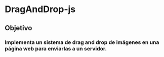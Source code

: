 # DragAndDrop-js

## Objetivo
### Implementa un sistema de drag and drop de imágenes en una página web para enviarlas a un servidor.

